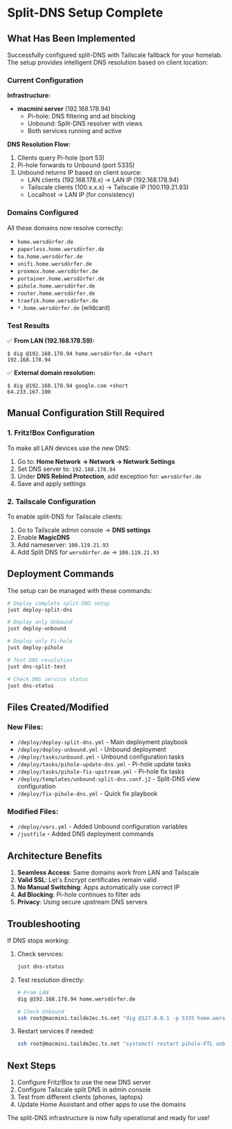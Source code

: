 # Split-DNS Setup Complete

## What Has Been Implemented

Successfully configured split-DNS with Tailscale fallback for your homelab. The setup provides intelligent DNS resolution based on client location:

### Current Configuration

**Infrastructure:**
- **macmini server** (192.168.178.94)
  - Pi-hole: DNS filtering and ad blocking
  - Unbound: Split-DNS resolver with views
  - Both services running and active

**DNS Resolution Flow:**
1. Clients query Pi-hole (port 53)
2. Pi-hole forwards to Unbound (port 5335)
3. Unbound returns IP based on client source:
   - LAN clients (192.168.178.x) → LAN IP (192.168.178.94)
   - Tailscale clients (100.x.x.x) → Tailscale IP (100.119.21.93)
   - Localhost → LAN IP (for consistency)

### Domains Configured

All these domains now resolve correctly:
- `home.wersdörfer.de`
- `paperless.home.wersdörfer.de`
- `ha.home.wersdörfer.de`
- `unifi.home.wersdörfer.de`
- `proxmox.home.wersdörfer.de`
- `portainer.home.wersdörfer.de`
- `pihole.home.wersdörfer.de`
- `router.home.wersdörfer.de`
- `traefik.home.wersdörfer.de`
- `*.home.wersdörfer.de` (wildcard)

### Test Results

✅ **From LAN (192.168.178.59):**
```
$ dig @192.168.178.94 home.wersdörfer.de +short
192.168.178.94
```

✅ **External domain resolution:**
```
$ dig @192.168.178.94 google.com +short
64.233.167.100
```

## Manual Configuration Still Required

### 1. Fritz!Box Configuration
To make all LAN devices use the new DNS:

1. Go to: **Home Network → Network → Network Settings**
2. Set DNS server to: `192.168.178.94`
3. Under **DNS Rebind Protection**, add exception for: `wersdörfer.de`
4. Save and apply settings

### 2. Tailscale Configuration
To enable split-DNS for Tailscale clients:

1. Go to Tailscale admin console → **DNS settings**
2. Enable **MagicDNS**
3. Add nameserver: `100.119.21.93`
4. Add Split DNS for `wersdörfer.de` → `100.119.21.93`

## Deployment Commands

The setup can be managed with these commands:

```bash
# Deploy complete split-DNS setup
just deploy-split-dns

# Deploy only Unbound
just deploy-unbound

# Deploy only Pi-hole
just deploy-pihole

# Test DNS resolution
just dns-split-test

# Check DNS service status
just dns-status
```

## Files Created/Modified

### New Files:
- `/deploy/deploy-split-dns.yml` - Main deployment playbook
- `/deploy/deploy-unbound.yml` - Unbound deployment
- `/deploy/tasks/unbound.yml` - Unbound configuration tasks
- `/deploy/tasks/pihole-update-dns.yml` - Pi-hole update tasks
- `/deploy/tasks/pihole-fix-upstream.yml` - Pi-hole fix tasks
- `/deploy/templates/unbound-split-dns.conf.j2` - Split-DNS view configuration
- `/deploy/fix-pihole-dns.yml` - Quick fix playbook

### Modified Files:
- `/deploy/vars.yml` - Added Unbound configuration variables
- `/justfile` - Added DNS deployment commands

## Architecture Benefits

1. **Seamless Access**: Same domains work from LAN and Tailscale
2. **Valid SSL**: Let's Encrypt certificates remain valid
3. **No Manual Switching**: Apps automatically use correct IP
4. **Ad Blocking**: Pi-hole continues to filter ads
5. **Privacy**: Using secure upstream DNS servers

## Troubleshooting

If DNS stops working:

1. Check services:
   ```bash
   just dns-status
   ```

2. Test resolution directly:
   ```bash
   # From LAN
   dig @192.168.178.94 home.wersdörfer.de
   
   # Check Unbound
   ssh root@macmini.tailde2ec.ts.net "dig @127.0.0.1 -p 5335 home.wersdörfer.de +short"
   ```

3. Restart services if needed:
   ```bash
   ssh root@macmini.tailde2ec.ts.net "systemctl restart pihole-FTL unbound"
   ```

## Next Steps

1. Configure Fritz!Box to use the new DNS server
2. Configure Tailscale split DNS in admin console
3. Test from different clients (phones, laptops)
4. Update Home Assistant and other apps to use the domains

The split-DNS infrastructure is now fully operational and ready for use!
